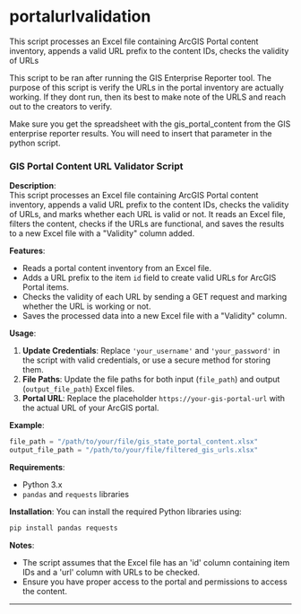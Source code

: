 # portalurlvalidation
This script processes an Excel file containing ArcGIS Portal content inventory, appends a valid URL prefix to the content IDs, checks the validity of URLs

This script to be ran after running the GIS Enterprise Reporter tool. The purpose of this script is verify the URLs in the portal inventory are actually working. If they dont run, then its best to make note of the URLS and reach out to the creators to verify. 

Make sure you get the spreadsheet with the gis_portal_content from the GIS enterprise reporter results. You will need to insert that parameter in the python script. 

### GIS Portal Content URL Validator Script

**Description**:  
This script processes an Excel file containing ArcGIS Portal content inventory, appends a valid URL prefix to the content IDs, checks the validity of URLs, and marks whether each URL is valid or not. It reads an Excel file, filters the content, checks if the URLs are functional, and saves the results to a new Excel file with a "Validity" column added.

**Features**:
- Reads a portal content inventory from an Excel file.
- Adds a URL prefix to the item `id` field to create valid URLs for ArcGIS Portal items.
- Checks the validity of each URL by sending a GET request and marking whether the URL is working or not.
- Saves the processed data into a new Excel file with a "Validity" column.

**Usage**:
1. **Update Credentials**: Replace `'your_username'` and `'your_password'` in the script with valid credentials, or use a secure method for storing them.
2. **File Paths**: Update the file paths for both input (`file_path`) and output (`output_file_path`) Excel files.
3. **Portal URL**: Replace the placeholder `https://your-gis-portal-url` with the actual URL of your ArcGIS portal.

**Example**:
```python
file_path = "/path/to/your/file/gis_state_portal_content.xlsx"
output_file_path = "/path/to/your/file/filtered_gis_urls.xlsx"
```

**Requirements**:
- Python 3.x
- `pandas` and `requests` libraries

**Installation**:
You can install the required Python libraries using:
```bash
pip install pandas requests
```

**Notes**:
- The script assumes that the Excel file has an 'id' column containing item IDs and a 'url' column with URLs to be checked.
- Ensure you have proper access to the portal and permissions to access the content.

---

